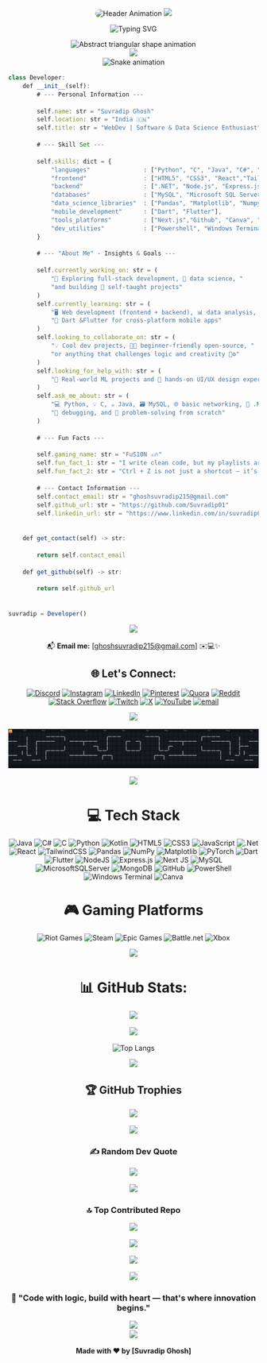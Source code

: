 <div align="center">
<!-- Original Animated Header GIF -->
<img src="https://user-images.githubusercontent.com/74038190/225813708-98b745f2-7d22-48cf-9150-083f1b00d6c9.gif" alt="Header Animation" width="100%" height="400px" style="border-radius: 15px;">

<!-- Animated Header with Name -->
<img src="https://capsule-render.vercel.app/api?type=waving&color=gradient&customColorList=6,11,20&height=250&section=header&text=Suvradip%20Ghosh&fontSize=70&fontAlignY=35&desc=WebDev%20%7C%20DataScience%20%7C%20Analysis%20%7C%20Tech%20Enthusiast&descAlignY=55&descAlign=center&animation=twinkling"/>


<img src="https://readme-typing-svg.herokuapp.com?font=Orbitron&size=30&duration=4000&pause=1000&color=00D4FF&center=true&vCenter=true&multiline=true&width=1000&height=150&lines=Hi,+I'm+Suvradip+Ghosh;Web+Developer+%7C+Data+Science+Learner+%7C+Flutter+Devloper" 
     alt="Typing SVG" />
     
<div align="center">
  <img src="https://media.giphy.com/media/K5kfQExKk731K/giphy.gif" width="130px" alt="Abstract triangular shape animation">
</div>

<!-- Animated Divider -->
<img src="https://user-images.githubusercontent.com/73097560/115834477-dbab4500-a447-11eb-908a-139a6edaec5c.gif">


<!-- Snake Game Repo View -->

<div align="center">
  <img src="https://profile-readme-generator.com/assets/snake.svg" alt="Snake animation" />
</div>

<div align="left">

```typescript
class Developer:
    def __init__(self):
        # --- Personal Information ---

        self.name: str = "Suvradip Ghosh"
        self.location: str = "India 🇮🇳"
        self.title: str = "WebDev | Software & Data Science Enthusiast"

        # --- Skill Set ---

        self.skills: dict = {
            "languages"               : ["Python", "C", "Java", "C#", "dart", "JavaScript"],
            "frontend"                : ["HTML5", "CSS3", "React","Tailwind CSS"],
            "backend"                 : [".NET", "Node.js", "Express.js"],
            "databases"               : ["MySQL", "Microsoft SQL Server", "MongoDB"],
            "data_science_libraries"  : ["Pandas", "Matplotlib", "Numpy", "PyTorch"],
            "mobile_development"      : ["Dart", "Flutter"],
            "tools_platforms"         : ["Next.js","Github", "Canva", "Cisco", "Docker"],
            "dev_utilities"           : ["Powershell", "Windows Terminal"],
        }

        # --- "About Me" - Insights & Goals ---

        self.currently_working_on: str = (
            "🧱 Exploring full-stack development, 🧠 data science, "
            "and building 🧪 self-taught projects"
        )
        self.currently_learning: str = (
            "🖥️ Web development (frontend + backend), 📊 data analysis, "
            "📲 Dart &Flutter for cross-platform mobile apps"
        )
        self.looking_to_collaborate_on: str = (
            "💡 Cool dev projects, 👨‍💻 beginner-friendly open-source, "
            "or anything that challenges logic and creativity 🧠⚙️"
        )
        self.looking_for_help_with: str = (
            "🤖 Real-world ML projects and 🎨 hands-on UI/UX design experience"
        )
        self.ask_me_about: str = (
            "💻 Python, 💡 C, ☕ Java, 🗃️ MySQL, 🌐 basic networking, 🧰 .NET, "
            "🐞 debugging, and 🔧 problem-solving from scratch"
        )

        # --- Fun Facts ---

        self.gaming_name: str = "FuS10N ⚔️🔥"
        self.fun_fact_1: str = "I write clean code, but my playlists are a hot mess. 🎧💥"
        self.fun_fact_2: str = "Ctrl + Z is not just a shortcut — it’s a lifestyle. ⌨️🔁"

        # --- Contact Information ---
        self.contact_email: str = "ghoshsuvradip215@gmail.com"
        self.github_url: str = "https://github.com/Suvradip01"
        self.linkedin_url: str = "https://www.linkedin.com/in/suvradip01"


    def get_contact(self) -> str:
        
        return self.contact_email

    def get_github(self) -> str:
        
        return self.github_url


suvradip = Developer()
```

</div>

<!-- Animated Divider -->
<img src="https://user-images.githubusercontent.com/73097560/115834477-dbab4500-a447-11eb-908a-139a6edaec5c.gif">

📬 **Email me:** [ghoshsuvradip215@gmail.com] ✉️💻✨

## 🌐 Let's Connect:
[![Discord](https://img.shields.io/badge/Discord-%237289DA.svg?logo=discord&logoColor=white)](https://discord.gg/JUbXGYHG26) [![Instagram](https://img.shields.io/badge/Instagram-%23E4405F.svg?logo=Instagram&logoColor=white)](https://instagram.com/Suvra.exe) [![LinkedIn](https://img.shields.io/badge/LinkedIn-%230077B5.svg?logo=linkedin&logoColor=white)](https://linkedin.com/in/suvradip01) [![Pinterest](https://img.shields.io/badge/Pinterest-%23E60023.svg?logo=Pinterest&logoColor=white)](https://pinterest.com/suvradip15) [![Quora](https://img.shields.io/badge/Quora-%23B92B27.svg?logo=Quora&logoColor=white)](https://quora.com/profile/Suvradip) [![Reddit](https://img.shields.io/badge/Reddit-%23FF4500.svg?logo=Reddit&logoColor=white)](https://reddit.com/user/u/AcanthaceaeBig7817 ) [![Stack Overflow](https://img.shields.io/badge/-Stackoverflow-FE7A16?logo=stack-overflow&logoColor=white)](https://stackoverflow.com/users/30808619) [![Twitch](https://img.shields.io/badge/Twitch-%239146FF.svg?logo=Twitch&logoColor=white)](https://twitch.tv/fusionw_w) [![X](https://img.shields.io/badge/X-black.svg?logo=X&logoColor=white)](https://x.com/@SuvradipGhosh7) [![YouTube](https://img.shields.io/badge/YouTube-%23FF0000.svg?logo=YouTube&logoColor=white)](https://youtube.com/@UCCi5LRjSxWDtSAtIQeCmG5Q) [![email](https://img.shields.io/badge/Email-D14836?logo=gmail&logoColor=white)](mailto:ghoshsuvradip215@gmail.com) 


<!-- Animated Divider -->
<img src="https://user-images.githubusercontent.com/73097560/115834477-dbab4500-a447-11eb-908a-139a6edaec5c.gif">

<p align="center">
  <img src="https://raw.githubusercontent.com/Suvradip01/Suvradip01/output/pacman-contribution-graph-dark.svg" alt="Pac-Man Contribution Graph" />
</p>

<!-- Animated Divider -->
<img src="https://user-images.githubusercontent.com/73097560/115834477-dbab4500-a447-11eb-908a-139a6edaec5c.gif">

# 💻 Tech Stack
![Java](https://img.shields.io/badge/java-%23ED8B00.svg?style=for-the-badge&logo=openjdk&logoColor=white) 
![C#](https://img.shields.io/badge/c%23-%23239120.svg?style=for-the-badge&logo=csharp&logoColor=white) 
![C](https://img.shields.io/badge/c-%2300599C.svg?style=for-the-badge&logo=c&logoColor=white) 
![Python](https://img.shields.io/badge/python-3670A0?style=for-the-badge&logo=python&logoColor=ffdd54) 
![Kotlin](https://img.shields.io/badge/kotlin-%237F52FF.svg?style=for-the-badge&logo=kotlin&logoColor=white) 
![HTML5](https://img.shields.io/badge/html5-%23E34F26.svg?style=for-the-badge&logo=html5&logoColor=white) 
![CSS3](https://img.shields.io/badge/css3-%231572B6.svg?style=for-the-badge&logo=css3&logoColor=white) 
![JavaScript](https://img.shields.io/badge/javascript-%23323330.svg?style=for-the-badge&logo=javascript&logoColor=%23F7DF1E) 
![.Net](https://img.shields.io/badge/.NET-5C2D91?style=for-the-badge&logo=.net&logoColor=white) 
![React](https://img.shields.io/badge/react-%2320232a.svg?style=for-the-badge&logo=react&logoColor=%2361DAFB) 
![TailwindCSS](https://img.shields.io/badge/tailwindcss-%2338B2AC.svg?style=for-the-badge&logo=tailwind-css&logoColor=white) 
![Pandas](https://img.shields.io/badge/pandas-%23150458.svg?style=for-the-badge&logo=pandas&logoColor=white) 
![NumPy](https://img.shields.io/badge/numpy-%23013243.svg?style=for-the-badge&logo=numpy&logoColor=white) 
![Matplotlib](https://img.shields.io/badge/Matplotlib-%23ffffff.svg?style=for-the-badge&logo=Matplotlib&logoColor=black) 
![PyTorch](https://img.shields.io/badge/PyTorch-%23EE4C2C.svg?style=for-the-badge&logo=PyTorch&logoColor=white) 
![Dart](https://img.shields.io/badge/dart-%230175C2.svg?style=for-the-badge&logo=dart&logoColor=white) 
![Flutter](https://img.shields.io/badge/Flutter-%2302569B.svg?style=for-the-badge&logo=Flutter&logoColor=white) 
![NodeJS](https://img.shields.io/badge/node.js-6DA55F?style=for-the-badge&logo=node.js&logoColor=white) 
![Express.js](https://img.shields.io/badge/express.js-%23404d59.svg?style=for-the-badge&logo=express&logoColor=%2361DAFB) 
![Next JS](https://img.shields.io/badge/Next-black?style=for-the-badge&logo=next.js&logoColor=white) 
![MySQL](https://img.shields.io/badge/mysql-4479A1.svg?style=for-the-badge&logo=mysql&logoColor=white) 
![MicrosoftSQLServer](https://img.shields.io/badge/Microsoft%20SQL%20Server-CC2927?style=for-the-badge&logo=microsoft%20sql%20server&logoColor=white) 
![MongoDB](https://img.shields.io/badge/MongoDB-%234ea94b.svg?style=for-the-badge&logo=mongodb&logoColor=white) 
![GitHub](https://img.shields.io/badge/github-%23121011.svg?style=for-the-badge&logo=github&logoColor=white) 
![PowerShell](https://img.shields.io/badge/PowerShell-%235391FE.svg?style=for-the-badge&logo=powershell&logoColor=white) 
![Windows Terminal](https://img.shields.io/badge/Windows%20Terminal-%234D4D4D.svg?style=for-the-badge&logo=windows-terminal&logoColor=white) 
![Canva](https://img.shields.io/badge/Canva-%2300C4CC.svg?style=for-the-badge&logo=Canva&logoColor=white) 

# 🎮 Gaming Platforms
![Riot Games](https://img.shields.io/badge/riotgames-D32936.svg?style=for-the-badge&logo=riotgames&logoColor=white) 
![Steam](https://img.shields.io/badge/steam-%23000000.svg?style=for-the-badge&logo=steam&logoColor=white) 
![Epic Games](https://img.shields.io/badge/epicgames-%23313131.svg?style=for-the-badge&logo=epicgames&logoColor=white) 
![Battle.net](https://img.shields.io/badge/battle.net-%2300AEFF.svg?style=for-the-badge&logo=battle.net&logoColor=white) 
![Xbox](https://img.shields.io/badge/xbox-%23107C10.svg?style=for-the-badge&logo=xbox&logoColor=white)


<!-- Animated Divider -->
<img src="https://user-images.githubusercontent.com/73097560/115834477-dbab4500-a447-11eb-908a-139a6edaec5c.gif">


# 📊 GitHub Stats:

<!-- Main stats card -->
![](https://github-readme-stats.vercel.app/api?username=Suvradip01&theme=neon&hide_border=false&include_all_commits=true&count_private=true)<br/>

<!-- Streak stats card -->
![](https://nirzak-streak-stats.vercel.app/?user=Suvradip01&theme=neon&hide_border=false)<br/>

<!-- Top languages card -->
![Top Langs](https://github-readme-stats.vercel.app/api/top-langs/?username=Suvradip01&theme=neon&hide_border=false&layout=compact&cache_seconds=1800)


<!-- Animated Divider -->
<img src="https://user-images.githubusercontent.com/73097560/115834477-dbab4500-a447-11eb-908a-139a6edaec5c.gif">

## 🏆 GitHub Trophies
![](https://github-profile-trophy.vercel.app/?username=Suvradip01&theme=radical&no-frame=false&no-bg=true&margin-w=4)

<!-- Animated Divider -->
<img src="https://user-images.githubusercontent.com/73097560/115834477-dbab4500-a447-11eb-908a-139a6edaec5c.gif">

### ✍️ Random Dev Quote
![](https://quotes-github-readme.vercel.app/api?type=horizontal&theme=radical)
<p align="center"><img src="https://user-images.githubusercontent.com/74038190/213910845-af37a709-8995-40d6-be59-724526e3c3d7.gif" width="400"/></p>

### 🔝 Top Contributed Repo
![](https://github-contributor-stats.vercel.app/api?username=Suvradip01&limit=5&theme=dark&combine_all_yearly_contributions=true)

<!-- Animated Divider -->
<img src="https://user-images.githubusercontent.com/73097560/115834477-dbab4500-a447-11eb-908a-139a6edaec5c.gif">

[![](https://visitcount.itsvg.in/api?id=Suvradip01&icon=0&color=0)](https://visitcount.itsvg.in)

<!-- Proudly created with GPRM ( https://gprm.itsvg.in ) -->

<!-- Footer -->
<div align="center">

<img src="https://capsule-render.vercel.app/api?type=waving&color=gradient&customColorList=6,11,20&height=200&section=footer&text=Thanks%20for%20Visiting!&fontSize=50&fontAlignY=70&desc=Let's%20build%20something%20amazing%20together%20🚀&descAlignY=90&descAlign=center&animation=twinkling"/>


### 🎯 **"Code with logic, build with heart — that's where innovation begins."**

<img src="https://readme-typing-svg.herokuapp.com?font=Orbitron&size=20&duration=4000&pause=1000&color=00D4FF&center=true&vCenter=true&width=600&lines=⭐+Star+my+repos+if+you+find+them+useful!;🤝+Always+open+to+collaborate;💬+Let's+connect+and+innovate+together!" />
<br>
<img src="https://user-images.githubusercontent.com/74038190/235224431-e8c8c12e-6826-47f1-89fb-2ddad83b3abf.gif" width="200">

**Made with ❤️ by [Suvradip Ghosh]**

</div>
